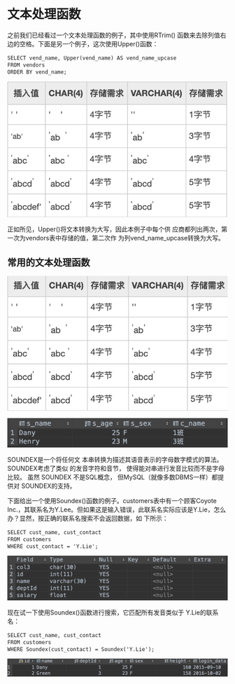 # 文本处理函数

之前我们已经看过一个文本处理函数的例子，其中使用RTrim\(\) 函数来去除列值右边的空格。下面是另一个例子，这次使用Upper\(\)函数：

```text
SELECT vend_name, Upper(vend_name) AS vend_name_upcase
FROM vendors
ORDER BY vend_name;
```

![](../../.gitbook/assets/image%20%2835%29.png)

正如所见，Upper\(\)将文本转换为大写，因此本例子中每个供 应商都列出两次，第一次为vendors表中存储的值，第二次作 为列vend\_name\_upcase转换为大写。

## 常用的文本处理函数

![](../../.gitbook/assets/image%20%2833%29.png)

![](../../.gitbook/assets/image%20%28104%29.png)

SOUNDEX是一个将任何文 本串转换为描述其语音表示的字母数字模式的算法。SOUNDEX考虑了类似 的发音字符和音节， 使得能对串进行发音比较而不是字母比较。 虽然 SOUNDEX 不是SQL概念， 但MySQL（就像多数DBMS一样）都提供对 SOUNDEX的支持。

下面给出一个使用Soundex\(\)函数的例子。customers表中有一个顾客Coyote Inc.，其联系名为Y.Lee。但如果这是输入错误，此联系名实际应该是Y.Lie，怎么办？显然，按正确的联系名搜索不会返回数据，如 下所示：

```text
SELECT cust_name, cust_contact
FROM customers
WHERE cust_contact = 'Y.Lie';
```

![](../../.gitbook/assets/image%20%2814%29.png)

现在试一下使用Soundex\(\)函数进行搜索，它匹配所有发音类似于 Y.Lie的联系名：

```text
SELECT cust_name, cust_contact
FROM customers
WHERE Soundex(cust_contact) = Soundex('Y.Lie');
```

![](../../.gitbook/assets/image%20%2858%29.png)

